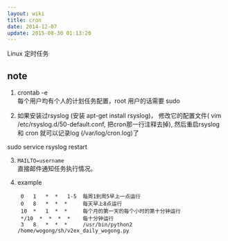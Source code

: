 ```yaml
---
layout: wiki
title: cron
date: 2014-12-07
update: 2015-08-30 01:13:20
---
```


Linux 定时任务

## note
1. crontab -e  
每个用户均有个人的计划任务配置，root 用户的话需要 sudo

2. 如果安装过rsyslog (安装 apt-get install rsyslog)，
修改它的配置文件( vim /etc/rsyslog.d/50-default.conf, 把cron那一行注释去掉), 然后重启rsyslog 和 cron 就可以记录log (/var/log/cron.log)了

sudo service rsyslog restart

3. `MAILTO=username`  
直接邮件通知任务执行情况。

4. example 

        0   1   *  *   1-5  每周1到周5早上一点运行
        0   8   *  *  *     每天早上8点运行
        10  *   1  *  *     每个月的第一天的每个小时的第十分钟运行
        */10  *  *  *  *    每十分钟运行
        3   8   *  *  *     /usr/bin/python2 /home/wogong/sh/v2ex_daily_wogong.py
